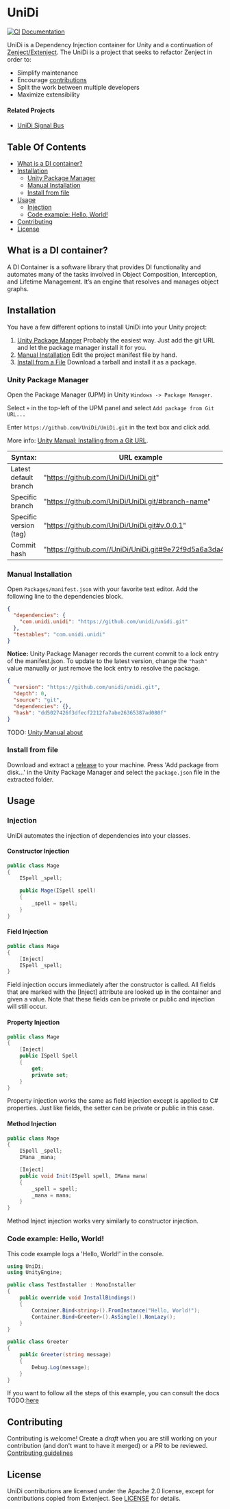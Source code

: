 # UniDi

[![CI](https://github.com/UniDi/UniDi/actions/workflows/ci.yml/badge.svg?branch=master)](https://github.com/UniDi/UniDi/actions/workflows/ci.yml) [Documentation](https://github.com/UniDi/unidi.github.io)

UniDi is a Dependency Injection container for Unity and a continuation of [Zenject/Extenject](https://github.com/Mathijs-Bakker/Extenject).
The UniDi is a project that seeks to refactor Zenject in order to:

* Simplify maintenance
* Encourage [contributions]()
* Split the work between multiple developers
* Maximize extensibility

#### Related Projects
- [UniDi Signal Bus](https://github.com/UniDi/UniDi-Signals)
<!-- Uncomment repo links when repos become public
- Test mock extensions
  - [UniDi-Moq](https://github.com/UniDi/UniDi-Moq)
  - [UniDi-NSubstitute](https://github.com/UniDi/UniDi-NSubstitute)
- [UniDi Reflection Baking](https://github.com/UniDi/UniDi-Reflection-Baking)
- [UniDi Async](https://github.com/UniDi/UniDi-Async)
- [Example Projects](https://github.com/UniDi/UniDi-Example-Games)
-->

<!-- START doctoc generated TOC please keep comment here to allow auto update -->
<!-- DON'T EDIT THIS SECTION, INSTEAD RE-RUN doctoc TO UPDATE -->

## Table Of Contents

- [What is a DI container?](#what-is-a-di-container)
- [Installation](#installation)
  - [Unity Package Manager](#unity-package-manager)
  - [Manual Installation](#manual-installation)
  - [Install from file](#install-from-file)
- [Usage](#usage)
  - [Injection](#injection)
  - [Code example: Hello, World!](#code-example-hello-world)
- [Contributing](#contributing)
- [License](#license)

<!-- END doctoc generated TOC please keep comment here to allow auto update -->

## What is a DI container?

A DI Container is a software library that provides DI functionality and automates many of the tasks involved in Object Composition, Interception, and Lifetime Management. It’s an engine that resolves and manages object graphs.

## Installation

You have a few different options to install UniDi into your Unity project:

1. [Unity Package Manger](#unity-package-manager)
   Probably the easiest way. Just add the git URL and let the package manager install it for you.
1. [Manual Installation](#manual-installation)
   Edit the project manifest file by hand.
1. [Install from a File](#Install-from-file)
   Download a tarball and install it as a package.

### Unity Package Manager

Open the Package Manager (UPM) in Unity ``Windows -> Package Manager``.

Select ``+`` in the top-left of the UPM panel and select ``Add package from Git URL...``

Enter ``https://github.com/UniDi/UniDi.git`` in the text box and click add.

More info: [Unity Manual: Installing from a Git URL](https://docs.unity3d.com/Manual/upm-ui-giturl.html).

| Syntax:                | URL example                                               |  
|------------------------|-----------------------------------------------------------|
| Latest default branch  | "https://github.com/UniDi/UniDi.git"                      |  
| Specific branch        | "https://github.com/UniDi/UniDi.git/#branch-name"         |
| Specific version (tag) | "https://github.com/UniDi/UniDi.git#v.0.0.1"              |
| Commit hash            | "https://github.com//UniDi/UniDi.git#9e72f9d5a6a3da49..." |

### Manual Installation

Open ``Packages/manifest.json`` with your favorite text editor. Add the following line to the dependencies block.

```json
{
  "dependencies": {
    "com.unidi.unidi": "https://github.com/unidi/unidi.git"
  },
  "testables": "com.unidi.unidi"
}
```

**Notice:** Unity Package Manager records the current commit to a lock entry of the manifest.json. To update to the latest version, change the ``"hash"`` value manually or just remove the lock entry to resolve the package.

```json
{
  "version": "https://github.com/unidi/unidi.git",
  "depth": 0,
  "source": "git",
  "dependencies": {},
  "hash": "dd5027426f3dfecf2212fa7abe26365387ad080f"
}
```

TODO: [Unity Manual about ](https://docs.unity3d.com/Manual/upm-git.html)

### Install from file 

Download and extract a [release](https://github.com/UniDi/UniDi/releases) to your machine. Press 'Add package from disk...' in the Unity Package Manager and select the ``package.json`` file in the extracted folder.

## Usage

### Injection

UniDi automates the injection of dependencies into your classes.

#### Constructor Injection

```csharp
public class Mage
{
    ISpell _spell;

    public Mage(ISpell spell)
    {
        _spell = spell;
    }
}
```

#### Field Injection

```csharp
public class Mage
{
    [Inject]
    ISpell _spell;
}
```

Field injection occurs immediately after the constructor is called. All fields that are marked with the [Inject] attribute are looked up in the container and given a value. Note that these fields can be private or public and injection will still occur.

#### Property Injection

```csharp
public class Mage
{
    [Inject]
    public ISpell Spell
    {
        get;
        private set;
    }
}
```

Property injection works the same as field injection except is applied to C# properties. Just like fields, the setter can be private or public in this case.

#### Method Injection

```csharp
public class Mage
{
    ISpell _spell;
    IMana _mana;

    [Inject]
    public void Init(ISpell spell, IMana mana)
    {
        _spell = spell;
        _mana = mana;
    }
}
```

Method Inject injection works very similarly to constructor injection.

### Code example: Hello, World!

This code example logs a 'Hello, World!' in the console.

```csharp
using UniDi;
using UnityEngine;

public class TestInstaller : MonoInstaller
{
    public override void InstallBindings()
    {
        Container.Bind<string>().FromInstance("Hello, World!");
        Container.Bind<Greeter>().AsSingle().NonLazy();
    }
}

public class Greeter
{
    public Greeter(string message)
    {
        Debug.Log(message);
    }
}
```

If you want to follow all the steps of this example, you can consult the docs TODO:[here]()

## Contributing

Contributing is welcome! Create a *draft* when you are still working on your contribution (and don't want to have it merged) or a *PR* to be reviewed.
[Contributing guidelines](https://github.com/UniDi/UniDi/blob/master/CONTRIBUTING.md)

## License

UniDi contributions are licensed under the Apache 2.0 license, except for contributions copied from Extenject. See [LICENSE](https://github.com/UniDi/UniDi/blob/master/LICENSE.md) for details.
